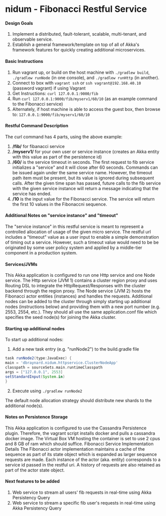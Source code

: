 # nidum - Fibonacci Restful Service

#### Design Goals
1.	Implement a distributed, fault-tolerant, scalable, multi-tenant, and observable service.
2.	Establish a general framework/template on top of all of Akka's framework features for quickly creating additional microservices.

#### Basic Instructions
1.	Run vagrant up, or build on the host machine with `./gradlew build`, `./gradlew runNode` (in one console), and `./gradlew runHttp` (in another).
2.	Connect to box with `vagrant ssh` or `ssh vagrant@192.168.40.10` (password vagrant) if using Vagrant
3.	Get Instructions: `curl 127.0.0.1:9000/fib`
4.	Run `curl 127.0.0.1:9000/fib/myserv1/60/10` (as an example command to the Fibonacci service)
5.	Alternately, if host machine is able to access the guest box, then browse to: `127.0.0.1:9000/fib/myserv1/60/10`

#### Restful Command Description
The curl command has 4 parts, using the above example:

1.	**/fib/** for fibanacci service
2.	**/myserv1/** for your own user or service instance (creates an Akka entity with this value as part of the persistence id)
3.	**/60/** is the service timeout in seconds. The first request to fib service initializes a "service" and it will close after 60 seconds. Commands can be issued again under the same service name. However, the timeout path item must be present, but its value is ignored during subsequent calls. After the given time span has passed, future calls to the fib service with the given service instance will return a message indicating that the service has ended.
4.	**/10** is the input value for the Fibonacci service. The service will return the first 10 values in the Fibonaccni sequence.

#### Additional Notes on "service instance" and "timeout"
The "service instance" in this restful service is meant to represent a controlled allocation of usage of the given micro service. The restful url includes a "timeout" value as a user input to enable a simple demonstration of timing out a service. However, such a timeout value would need to be be originated by some user policy system and applied by a middle-tier component in a production system.


#### Services/JVMs

This Akka application is configured to run one Http service and one Node service. The Http service (JVM 1) contains a cluster region proxy and uses Routing DSL to integrate the HttpRequest/Responses with the cluster backend through the region proxy. The Node service (JVM 2) hosts the Fibonacci actor entities (instances) and handles the requests. Additional nodes can be added to the cluster through simply starting up additional nodes (instructions below) and providing them with a new port number (e.g. 2553, 2554, etc.). 
They should all use the same application.conf file which specifies the seed node(s) for joining the Akka cluster.

#### Starting up additional nodes

To start up additional nodes:

1.	Add a new task entry (e.g. "runNode2") to the build.gradle file

 ```groovy
 task runNode2(type:JavaExec) {
 main = 'dbraynard.nidum.httpservice.ClusterNodeApp'
 classpath = sourceSets.main.runtimeClasspath
 args = ["127.0.0.1", 2553]
 setStandardInput(System.in)
 }
 ```
2.	Execute using `./gradlew runNode2`

The default node allocation strategy should distribute new shards to the additional node(s).

#### Notes on Persistence Storage

This Akka application is configured to use the Cassandra Persistence plugin. Therefore, the vagrant script installs docker and pulls a cassandra docker image. The Virtual Box VM hosting the container is set to use 2 cpus and 8 GB of ram which should suffice.
Fibonacci Service Implementation Details
The Fibonacci actor implementation maintains a cache of the sequence as part of its state object which is expanded as larger sequence requests are made. Each instance of the actor (aka. entity) corresponds to a service id passed in the restful uri. A history of requests are also retained as part of the actor state object.

#### Next features to be added

1.	Web service to stream all users' fib requests in real-time using Akka Persistency Query
2.	Web service to stream a specific fib user's requests in real-time using Akka Persistency Query

